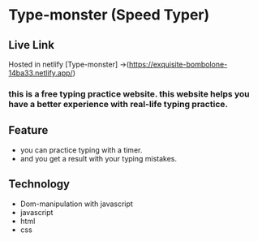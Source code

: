 # Type-monster (Speed Typer)



## Live Link


Hosted in netlify [Type-monster] ->(https://exquisite-bombolone-14ba33.netlify.app/)

### this is a free typing practice website. this website helps you have a better experience with real-life typing practice.

 ## Feature
 * you can practice typing with a timer.
 * and you get a result with your typing mistakes.
 
 ## Technology
 * Dom-manipulation with javascript
 * javascript
 * html 
 * css
